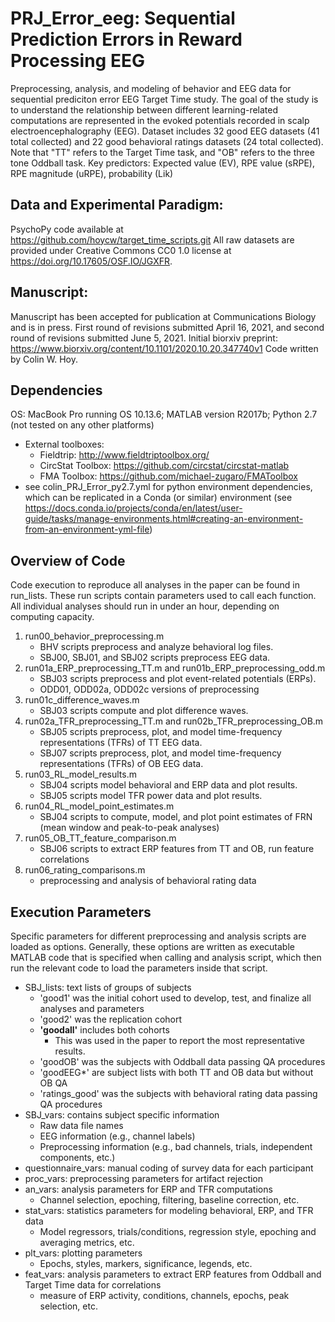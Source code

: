 # PRJ_Error_eeg: Sequential Prediction Errors in Reward Processing EEG
Preprocessing, analysis, and modeling of behavior and EEG data for sequential prediciton error EEG Target Time study.
The goal of the study is to understand the relationship between different learning-related computations
are represented in the evoked potentials recorded in scalp electroencephalography (EEG).
Dataset includes 32 good EEG datasets (41 total collected) and 22 good behavioral ratings datasets (24 total collected).
Note that "TT" refers to the Target Time task, and "OB" refers to the three tone Oddball task.
Key predictors: Expected value (EV), RPE value (sRPE), RPE magnitude (uRPE), probability (Lik)

## Data and Experimental Paradigm:
PsychoPy code available at https://github.com/hoycw/target_time_scripts.git
All raw datasets are provided under Creative Commons CC0 1.0 license at https://doi.org/10.17605/OSF.IO/JGXFR.

## Manuscript: 
Manuscript has been accepted for publication at Communications Biology and is in press.
First round of revisions submitted April 16, 2021, and second round of revisions submitted June 5, 2021.
Initial biorxiv preprint: https://www.biorxiv.org/content/10.1101/2020.10.20.347740v1
Code written by Colin W. Hoy.

## Dependencies
OS: MacBook Pro running OS 10.13.6; MATLAB version R2017b; Python 2.7 (not tested on any other platforms)
  - External toolboxes:
    - Fieldtrip: <http://www.fieldtriptoolbox.org/>
    - CircStat Toolbox: <https://github.com/circstat/circstat-matlab>
    - FMA Toolbox: <https://github.com/michael-zugaro/FMAToolbox>
  - see colin_PRJ_Error_py2.7.yml for python environment dependencies, which can be replicated in a Conda (or similar) environment (see <https://docs.conda.io/projects/conda/en/latest/user-guide/tasks/manage-environments.html#creating-an-environment-from-an-environment-yml-file>)

## Overview of Code
Code execution to reproduce all analyses in the paper can be found in run_lists.
These run scripts contain parameters used to call each function. All individual analyses should run in under an hour, depending on computing capacity.
1. run00_behavior_preprocessing.m
    - BHV scripts preprocess and analyze behavioral log files.
    - SBJ00, SBJ01, and SBJ02 scripts preprocess EEG data.
2. run01a_ERP_preprocessing_TT.m and run01b_ERP_preprocessing_odd.m
    - SBJ03 scripts preprocess and plot event-related potentials (ERPs).
    - ODD01, ODD02a, ODD02c versions of preprocessing
3. run01c_difference_waves.m
    - SBJ03 scripts compute and plot difference waves.
4. run02a_TFR_preprocessing_TT.m and run02b_TFR_preprocessing_OB.m
    - SBJ05 scripts preprocess, plot, and model time-frequency representations (TFRs) of TT EEG data.
    - SBJ07 scripts preprocess, plot, and model time-frequency representations (TFRs) of OB EEG data.
4. run03_RL_model_results.m
    - SBJ04 scripts model behavioral and ERP data and plot results.
    - SBJ05 scripts model TFR power data and plot results.
5. run04_RL_model_point_estimates.m
    - SBJ04 scripts to compute, model, and plot point estimates of FRN (mean window and peak-to-peak analyses)
7. run05_OB_TT_feature_comparison.m
    - SBJ06 scripts to extract ERP features from TT and OB, run feature correlations
8. run06_rating_comparisons.m
    - preprocessing and analysis of behavioral rating data

## Execution Parameters
Specific parameters for different preprocessing and analysis scripts are loaded as options.
Generally, these options are written as executable MATLAB code that is specified when calling
and analysis script, which then run the relevant code to load the parameters inside that script.

- SBJ_lists: text lists of groups of subjects
  - 'good1' was the initial cohort used to develop, test, and finalize all analyses and parameters
  - 'good2' was the replication cohort
  - **'goodall'** includes both cohorts
    - This was used in the paper to report the most representative results.
  - 'goodOB' was the subjects with Oddball data passing QA procedures
  - 'goodEEG*' are subject lists with both TT and OB data but without OB QA
  - 'ratings_good' was the subjects with behavioral rating data passing QA procedures
- SBJ_vars: contains subject specific information
  - Raw data file names
  - EEG information (e.g., channel labels)
  - Preprocessing information (e.g., bad channels, trials, independent components, etc.)
- questionnaire_vars: manual coding of survey data for each participant
- proc_vars: preprocessing parameters for artifact rejection
- an_vars: analysis parameters for ERP and TFR computations
  - Channel selection, epoching, filtering, baseline correction, etc.
- stat_vars: statistics parameters for modeling behavioral, ERP, and TFR data
  - Model regressors, trials/conditions, regression style, epoching and averaging metrics, etc.
- plt_vars: plotting parameters
  - Epochs, styles, markers, significance, legends, etc.
- feat_vars: analysis parameters to extract ERP features from Oddball and Target Time data for correlations
  - measure of ERP activity, conditions, channels, epochs, peak selection, etc.
